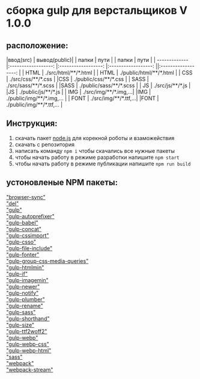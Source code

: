 # сборка gulp для верстальщиков V 1.0.0

## расположение:

|ввод(src) |                            вывод(public)|
| папки    | пути                     |  |    папки       | пути                | 
| ------------- |:------------------: |:------------------: |:------------------: ||:------------------: |
| HTML     | ./src/html/\*\*/\*.html  | | HTML     | ./public/html/\*\*/\*.html           | 
| CSS      | ./src/css/\*\*/\*.css    | |CSS      | ./public/css/\*\*/\*.css             | 
| SASS     | ./src/sass/\*\*/\*.scss  | |SASS     | ./public/sass/\*\*/\*.scss           | 
| JS       | ./src/js/\*\*/\*.js      | |JS       | ./public/js/\*\*/\*.js               | 
| IMG      | ./src/img/\*\*/\*.img,...| |IMG      | ./public/img/\*\*/\*.img,...         | 
| FONT     | ./src/img/\*\*/\*.ttf,...| |FONT     | ./public/img/\*\*/\*.ttf,...         | 


## Инструкция:
  1. скачать пакет [node.js](https://nodejs.org/en/) для корекной роботы и взаможействия 
  2. скачать с репозитория
  3. написать команду `npm i` чтобы скачались все нужные пакеты 
  4. чтобы начать работу в режиме разработки напишите `npm start`
  5. чтобы начать работу в режиме публикации напишите `npm run build`

  ## устоновленые NPM пакеты:
  ["browser-sync"]() <br/>
  ["del"]() <br/>
  ["gulp"]() <br/>
  ["gulp-autoprefixer"]() <br/>
  ["gulp-babel"]() <br/>
  ["gulp-concat"]() <br/>
  ["gulp-cssimport"]() <br/>
  ["gulp-csso"]() <br/>
  ["gulp-file-include"]() <br/>
  ["gulp-fonter"]() <br/>
  ["gulp-group-css-media-queries"]() <br/>
  ["gulp-htmlmin"]() <br/>
  ["gulp-if"]() <br/>
  ["gulp-imagemin"]() <br/>
  ["gulp-newer"]() <br/>
  ["gulp-notify"]() <br/>
  ["gulp-plumber"]() <br/>
  ["gulp-rename"]() <br/>
  ["gulp-sass"]() <br/>
  ["gulp-shorthand"]() <br/>
  ["gulp-size"]() <br/>
  ["gulp-ttf2woff2"]() <br/>
  ["gulp-webp"]() <br/>
  ["gulp-webp-css"]() <br/>
  ["gulp-webp-html"]() <br/>
  ["sass"]() <br/>
  ["webpack"]() <br/>
  ["webpack-stream"]() <br/>